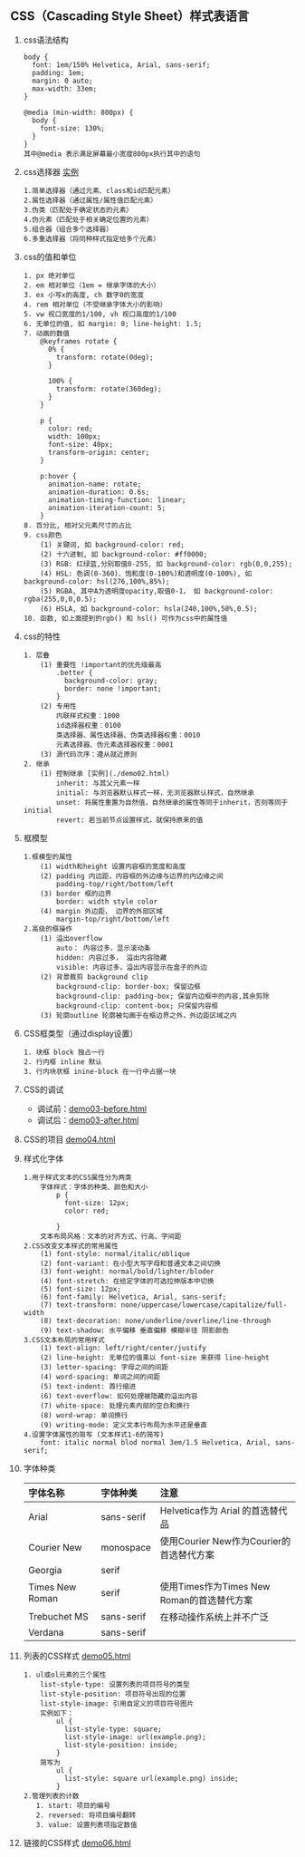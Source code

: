 ## CSS（Cascading Style Sheet）样式表语言
1. css语法结构
    ```
    body {
      font: 1em/150% Helvetica, Arial, sans-serif;
      padding: 1em;
      margin: 0 auto;
      max-width: 33em;
    }

    @media (min-width: 800px) {
      body {
        font-size: 130%;
      }
    }
    其中@media 表示满足屏幕最小宽度800px执行其中的语句
    ```
2. css选择器 [实例](./demo01.html) 
    ```
    1.简单选择器（通过元素、class和id匹配元素）
    2.属性选择器（通过属性/属性值匹配元素）
    3.伪类（匹配处于确定状态的元素）
    4.伪元素（匹配处于相关确定位置的元素）
    5.组合器（组合多个选择器）
    6.多重选择器（将同种样式指定给多个元素）
    ```
3. css的值和单位
    ```
    1. px 绝对单位
    2. em 相对单位（1em = 继承字体的大小）
    3. ex 小写x的高度, ch 数字0的宽度
    4. rem 相对单位（不受继承字体大小的影响）
    5. vw 视口宽度的1/100, vh 视口高度的1/100
    6. 无单位的值, 如 margin: 0; line-height: 1.5;
    7. 动画的数值
        @keyframes rotate {
          0% {
            transform: rotate(0deg);
          }
            
          100% {
            transform: rotate(360deg);
          }
        }
        
        p {
          color: red;
          width: 100px;
          font-size: 40px;
          transform-origin: center;
        }
        
        p:hover {
          animation-name: rotate;
          animation-duration: 0.6s;
          animation-timing-function: linear;
          animation-iteration-count: 5;
        }
    8. 百分比, 相对父元素尺寸的占比
    9. css颜色
        (1) 关键词, 如 background-color: red;
        (2) 十六进制, 如 background-color: #ff0000;
        (3) RGB: 红绿蓝,分别取值0-255, 如 background-color: rgb(0,0,255);
        (4) HSL: 色调(0-360)、饱和度(0-100%)和透明度(0-100%), 如 background-color: hsl(276,100%,85%);
        (5) RGBA, 其中A为透明度opacity,取值0-1， 如 background-color: rgba(255,0,0,0.5);
        (6) HSLA, 如 background-color: hsla(240,100%,50%,0.5);
    10. 函数, 如上面提到的rgb() 和 hsl() 可作为css中的属性值
    ```
4. css的特性
    ```
    1. 层叠
        (1) 重要性 !important的优先级最高
            .better {
              background-color: gray;
              border: none !important;
            }
        (2) 专用性
            内联样式权重：1000
            id选择器权重：0100
            类选择器、属性选择器、伪类选择器权重：0010
            元素选择器、伪元素选择器权重：0001
        (3) 源代码次序：遵从就近原则
    2. 继承
        (1) 控制继承 [实例](./demo02.html)
            inherit: 与其父元素一样
            initial: 与浏览器默认样式一样，无浏览器默认样式，自然继承
            unset: 将属性重置为自然值，自然继承的属性等同于inherit，否则等同于initial
            revert: 若当前节点设置样式，就保持原来的值
    ```
5. 框模型
    [](../images/box-model.png)
    ```
    1.框模型的属性
        (1) width和height 设置内容框的宽度和高度
        (2) padding 内边距，内容框的外边缘与边界的内边缘之间
            padding-top/right/bottom/left
        (3) border 框的边界
            border: width style color
        (4) margin 外边距， 边界的外部区域
            margin-top/right/bottom/left
    2.高级的框操作
        (1) 溢出overflow
            auto： 内容过多，显示滚动条
            hidden: 内容过多， 溢出内容隐藏
            visible: 内容过多，溢出内容显示在盒子的外边
        (2) 背景裁剪 background clip
            background-clip: border-box; 保留边框
            background-clip: padding-box; 保留内边框中的内容,其余剪除
            background-clip: content-box; 只保留内容框
        (3) 轮廓outline 轮廓被勾画于在框边界之外，外边距区域之内
    ```
6. CSS框类型（通过display设置）
    ```
    1. 块框 block 独占一行
    2. 行内框 inline 默认
    3. 行内块状框 inine-block 在一行中占据一块
    ```
7. CSS的调试
    - 调试前：[demo03-before.html](./demo03-before.html)
    - 调试后：[demo03-after.html](./demo03-after.html)
8. CSS的项目 [demo04.html](./demo04.html)   
9. 样式化字体   
    ```
    1.用于样式文本的CSS属性分为两类
        字体样式：字体的种类、颜色和大小
            p {
              font-size: 12px;
              color: red;
              
            }
        文本布局风格：文本的对齐方式、行高、字间距
    2.CSS改变文本样式的常用属性
        (1) font-style: normal/italic/oblique
        (2) font-variant: 在小型大写字母和普通文本之间切换
        (3) font-weight: normal/bold/lighter/bloder
        (4) font-stretch: 在给定字体的可选拉伸版本中切换
        (5) font-size: 12px;
        (6) font-family: Helvetica, Arial, sans-serif;
        (7) text-transform: none/uppercase/lowercase/capitalize/full-width
        (8) text-decoration: none/underline/overline/line-through
        (9) text-shadow: 水平偏移 垂直偏移 模糊半径 阴影颜色
    3.CSS文本布局的常用样式
        (1) text-align: left/right/center/justify
        (2) line-height: 无单位的值乘以 font-size 来获得 line-height
        (3) letter-spacing: 字母之间的间距
        (4) word-spacing: 单词之间的间距
        (5) text-indent: 首行缩进
        (6) text-overflow: 如何处理被隐藏的溢出内容
        (7) white-space: 处理元素内部的空白和换行
        (8) word-wrap: 单词换行
        (9) writing-mode: 定义文本行布局为水平还是垂直
    4.设置字体属性的简写 (文本样式1-6的简写)
        font: italic normal blod normal 3em/1.5 Helvetica, Arial, sans-serif;
    ```
10. 字体种类    
    
    | 字体名称 | 字体种类 | 注意 |  
    | :------- | :------- | :--- |  
    |   Arial  | sans-serif | Helvetica作为 Arial 的首选替代品 |    
    | Courier New | monospace | 使用Courier New作为Courier的首选替代方案 |  
    | Georgia | serif |     |   
    | Times New Roman | serif | 使用Times作为Times New Roman的首选替代方案 |    
    | Trebuchet MS | sans-serif | 在移动操作系统上并不广泛 |    
    | Verdana | sans-serif |   |    

11. 列表的CSS样式 [demo05.html](./demo05.html)
    ```
    1. ul或ol元素的三个属性
        list-style-type: 设置列表的项目符号的类型
        list-style-position: 项目符号出现的位置
        list-style-image: 引用自定义的项目符号图片
        实例如下：
            ul {
              list-style-type: square;
              list-style-image: url(example.png);
              list-style-position: inside;
            }
        简写为
            ul {
              list-style: square url(example.png) inside;
            }
    2.管理列表的计数
       1. start: 项目的编号
       2. reversed: 将项目编号翻转
       3. value: 设置列表项指定数值
    ```
12. 链接的CSS样式 [demo06.html](./demo06.html)
    
    
    

            
            
    
    
    
        
            
    
    
        
    
    